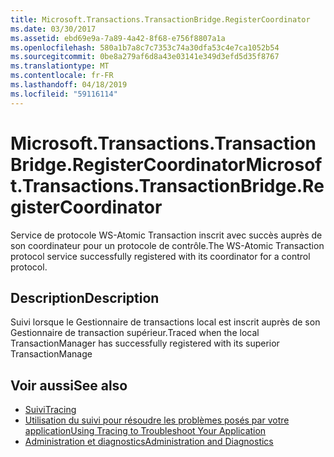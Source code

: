 ```yaml
---
title: Microsoft.Transactions.TransactionBridge.RegisterCoordinator
ms.date: 03/30/2017
ms.assetid: ebd69e9a-7a89-4a42-8f68-e756f8807a1a
ms.openlocfilehash: 580a1b7a8c7c7353c74a30dfa53c4e7ca1052b54
ms.sourcegitcommit: 0be8a279af6d8a43e03141e349d3efd5d35f8767
ms.translationtype: MT
ms.contentlocale: fr-FR
ms.lasthandoff: 04/18/2019
ms.locfileid: "59116114"
---
```

# <a name="microsofttransactionstransactionbridgeregistercoordinator"></a><span data-ttu-id="4f522-102">Microsoft.Transactions.TransactionBridge.RegisterCoordinator</span><span class="sxs-lookup"><span data-stu-id="4f522-102">Microsoft.Transactions.TransactionBridge.RegisterCoordinator</span></span>
<span data-ttu-id="4f522-103">Service de protocole WS-Atomic Transaction inscrit avec succès auprès de son coordinateur pour un protocole de contrôle.</span><span class="sxs-lookup"><span data-stu-id="4f522-103">The WS-Atomic Transaction protocol service successfully registered with its coordinator for a control protocol.</span></span>  
  
## <a name="description"></a><span data-ttu-id="4f522-104">Description</span><span class="sxs-lookup"><span data-stu-id="4f522-104">Description</span></span>  
 <span data-ttu-id="4f522-105">Suivi lorsque le Gestionnaire de transactions local est inscrit auprès de son Gestionnaire de transaction supérieur.</span><span class="sxs-lookup"><span data-stu-id="4f522-105">Traced when the local TransactionManager has successfully registered with its superior TransactionManage</span></span>  
  
## <a name="see-also"></a><span data-ttu-id="4f522-106">Voir aussi</span><span class="sxs-lookup"><span data-stu-id="4f522-106">See also</span></span>

- [<span data-ttu-id="4f522-107">Suivi</span><span class="sxs-lookup"><span data-stu-id="4f522-107">Tracing</span></span>](../../../../../docs/framework/wcf/diagnostics/tracing/index.md)
- [<span data-ttu-id="4f522-108">Utilisation du suivi pour résoudre les problèmes posés par votre application</span><span class="sxs-lookup"><span data-stu-id="4f522-108">Using Tracing to Troubleshoot Your Application</span></span>](../../../../../docs/framework/wcf/diagnostics/tracing/using-tracing-to-troubleshoot-your-application.md)
- [<span data-ttu-id="4f522-109">Administration et diagnostics</span><span class="sxs-lookup"><span data-stu-id="4f522-109">Administration and Diagnostics</span></span>](../../../../../docs/framework/wcf/diagnostics/index.md)
